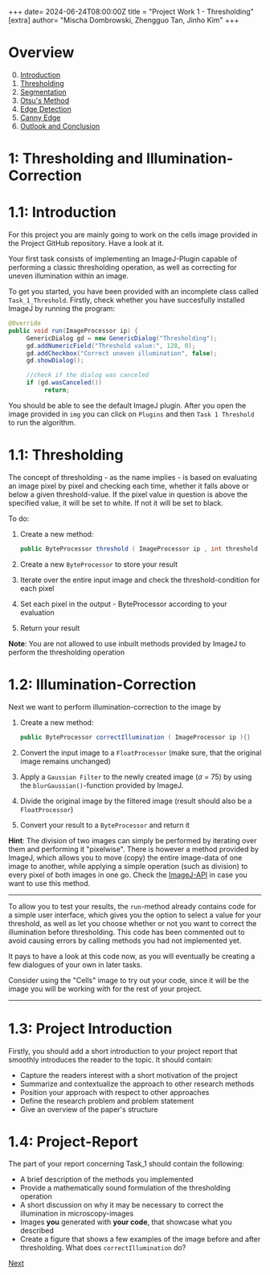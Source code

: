 +++
date= 2024-06-24T08:00:00Z
title = "Project Work 1 - Thresholding"
[extra]
author= "Mischa Dombrowski, Zhengguo Tan, Jinho Kim"
+++

# Overview

0) [Introduction](../introduction)
1) [Thresholding](../thresholding)
2) [Segmentation](../segmentation)
3) [Otsu's Method](../otsu)
4) [Edge Detection](../edgedetection) 
5) [Canny Edge](../cannyedge) 
6) [Outlook and Conclusion](../conclusion)


# 1: Thresholding and Illumination-Correction

# 1.1: Introduction 
For this project you are mainly going to work on the cells image provided in the Project GitHub repository. Have a look at it.  

Your first task consists of implementing an ImageJ-Plugin capable of performing a classic thresholding operation, as well as correcting for uneven illumination within an image. 

To get you started, you have been provided with an incomplete class called `Task_1_Threshold`. Firstly, check whether you have succesfully installed ImageJ by running the program:
```java
@Override
public void run(ImageProcessor ip) {
     GenericDialog gd = new GenericDialog("Thresholding");
     gd.addNumericField("Threshold value:", 128, 0);
     gd.addCheckbox("Correct uneven illumination", false);
     gd.showDialog();

     //check if the dialog was canceled
     if (gd.wasCanceled())
          return;
```

You should be able to see the default ImageJ plugin. After you open the image provided in `img` you can click on `Plugins` and then `Task 1 Threshold` to run the algorithm.


# 1.1: Thresholding 
The concept of thresholding - as the name implies - is based on evaluating an image pixel by pixel and checking each time, whether it falls above or below a given threshold-value.
If the pixel value in question is above the specified value, it will be set to white. If not it will be set to black. 

To do:

1. Create a new method:
     ```java
     public ByteProcessor threshold ( ImageProcessor ip , int threshold ){} 
     ```

2. Create a new `ByteProcessor` to store your result
3. Iterate over the entire input image and check the threshold-condition for each pixel
4. Set each pixel in the output - ByteProcessor according to your evaluation
5. Return your result

**Note**: You are not allowed to use inbuilt methods provided by ImageJ to perform the thresholding operation   

# 1.2: Illumination-Correction

Next we want to perform illumination-correction to the image by 

1. Create a new method:
    ```java
    public ByteProcessor correctIllumination ( ImageProcessor ip ){}
    ```
2. Convert the input image to a `FloatProcessor` (make sure, that the original image remains unchanged)
3. Apply a `Gaussian Filter` to the newly created image ($\sigma$ = 75) by using the `blurGaussian()`-function provided by ImageJ.

4. Divide the original image by the filtered image (result should also be a  `FloatProcessor`)
5. Convert your result to a `ByteProcessor` and return it


**Hint**: 
The division of two images can simply be performed by iterating over them and performing it "pixelwise". 
There is however a method provided by ImageJ, which allows you to move (copy) the entire image-data of one image to another, while applying a simple operation (such as division) to every pixel of both images in one go. Check the [ImageJ-API](https://imagej.net/ij/developer/api/ij/ij/process/Blitter.html) in case you want to use this method.

---

To allow you to test your results, the `run`-method already contains code for a simple user interface, which gives you the option to select a value for your threshold, as well as let you choose whether or not you want to correct the illumination before thresholding. This code has been commented out to avoid causing errors by calling methods you had not implemented yet.

It pays to have a look at this code now, as you will eventually be creating a few dialogues of your own in later tasks.

Consider using the "Cells" image to try out your code, since it will be the image you will be working with for the rest of your project. 

---
# 1.3: Project Introduction

Firstly, you should add a short introduction to your project report that smoothly introduces the reader to the topic. It should contain:

+ Capture the readers interest with a short motivation of the project 
+ Summarize and contextualize the approach to other research methods
+ Position your approach with respect to other approaches
+ Define the research problem and problem statement
+ Give an overview of the paper's structure

# 1.4: Project-Report

The part of your report concerning Task_1 should contain the following:

+ A brief description of the methods you implemented
+ Provide a mathematically sound formulation of the thresholding operation
+ A short discussion on why it may be necessary to correct the illumination in microscopy-images
+ Images __you__ generated with __your code__, that showcase what you described 
+ Create a figure that shows a few examples of the image before and after thresholding. What does `correctIllumination` do? 


[Next](../segmentation)